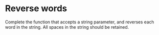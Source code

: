 # Reverse words
Complete the function that accepts a string parameter, and reverses each word in the string. All spaces in the string should be retained.